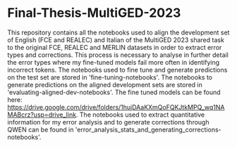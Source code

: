 # Final-Thesis-MultiGED-2023
This repository contains all the notebooks used to align the development set of English (FCE and REALEC) and Italian of the MultiGED 2023 shared task to the original FCE, REALEC and MERLIN datasets in order to extract error types and corrections. This process is necessary to analyse in further detail the error types where my fine-tuned models fail more often in identifying incorrect tokens. 
The notebooks used to fine tune and generate predictions on the test set are stored in 'fine-tuning-notebooks'. The notebooks to generate predictions on the aligned development sets are stored in 'evaluating-aligned-dev-notebooks'. The fine tuned models can be found here: https://drive.google.com/drive/folders/1hujDAaKXmQoFQKJtkMPQ_wq1NAMABcrz?usp=drive_link.
The notebooks used to extract quantitative information for my error analysis and to generate corrections through QWEN can be found in 'error_analysis_stats_and_generating_corrections-notebooks'.

